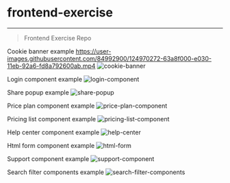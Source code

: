 # frontend-exercise

---

> Frontend Exercise Repo

Cookie banner example
https://user-images.githubusercontent.com/84992900/124970272-63a8f000-e030-11eb-92a6-fd8a792600ab.mp4
![cookie-banner](https://user-images.githubusercontent.com/84992900/124970793-0b262280-e031-11eb-9e48-99735236766d.png)

Login component example
![login-component](https://user-images.githubusercontent.com/84992900/124680161-7c999000-dece-11eb-9208-6a21c05be709.png)

Share popup example
![share-popup](https://user-images.githubusercontent.com/84992900/124810252-c4b9c080-df69-11eb-9d96-1d8859ca30b2.png)

Price plan component example
![price-plan-component](https://user-images.githubusercontent.com/84992900/124680188-891de880-dece-11eb-985a-41d376bb132c.png)

Pricing list component example
![pricing-list-component](https://user-images.githubusercontent.com/84992900/124680198-8b804280-dece-11eb-8f2d-4d8f2f2049d2.png)

Help center component example
![help-center](https://user-images.githubusercontent.com/84992900/124680205-9044f680-dece-11eb-9d8e-784d44597324.png)

Html form component example
![html-form](https://user-images.githubusercontent.com/84992900/124680215-9509aa80-dece-11eb-9144-e4ae31e7af27.png)

Support component example
![support-component](https://user-images.githubusercontent.com/84992900/124680221-9935c800-dece-11eb-9724-97794be69229.png)

Search filter components example
![search-filter-components](https://user-images.githubusercontent.com/84992900/124680229-9b982200-dece-11eb-878c-1a6af05ddd6c.png)

